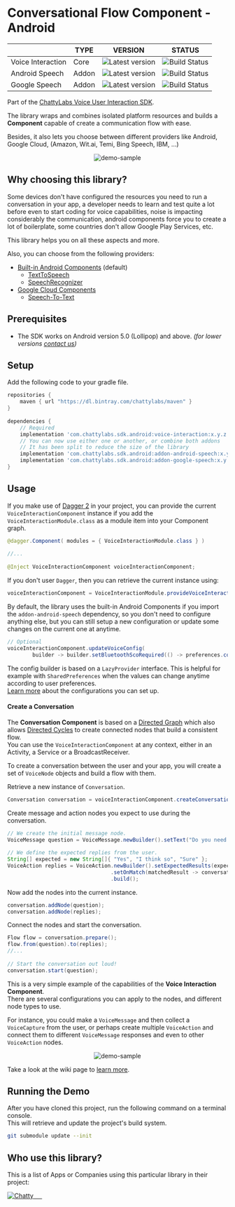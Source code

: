# Conversational Flow Component - Android

|                   	| TYPE  	| VERSION 	                | STATUS 	          |
|-------------------	|-------	|----------------------	    |-------------------- |
| Voice Interaction 	| Core  	| ![Latest version][i1]	    | ![Build Status][i4] |
| Android Speech    	| Addon 	| ![Latest version][i2]     | ![Build Status][i5] |
| Google Speech     	| Addon 	| ![Latest version][i3]     | ![Build Status][i6] |


Part of the [ChattyLabs Voice User Interaction SDK]().

The library wraps and combines isolated platform resources and builds 
a **Component** capable of create a communication flow with ease.

Besides, it also lets you choose between different providers like Android, Google Cloud, (Amazon, Wit.ai, Temi, Bing Speech, IBM, ...)

<p align="center"><img src="assets/demo-sample.jpg" alt="demo-sample"/></p>

## Why choosing this library?

Some devices don't have configured the resources you need to run a conversation in your app, 
a developer needs to learn and test quite a lot before even to start coding for voice capabilities, noise is impacting 
considerably the communication, android components force you to create a lot of boilerplate, some countries don't 
allow Google Play Services, etc.

This library helps you on all these aspects and more.

Also, you can choose from the following providers:

- [Built-in Android Components](https://developers.google.com/voice-actions/interaction/voice-interactions) (default)
    - [TextToSpeech](https://developer.android.com/reference/android/speech/tts/TextToSpeech)
    - [SpeechRecognizer](https://developer.android.com/reference/android/speech/SpeechRecognizer)
- [Google Cloud Components](https://cloud.google.com/)
    - [Speech-To-Text](https://cloud.google.com/speech-to-text/)
    
    
## Prerequisites
- The SDK works on Android version 5.0 (Lollipop) and above. _(for lower versions [contact us](mailto:hello@chattylabs.com))_

## Setup
Add the following code to your gradle file.

```groovy
repositories {
    maven { url "https://dl.bintray.com/chattylabs/maven" }
}
 
dependencies {
    // Required
    implementation 'com.chattylabs.sdk.android:voice-interaction:x.y.z'
    // You can now use either one or another, or combine both addons
    // It has been split to reduce the size of the library
    implementation 'com.chattylabs.sdk.android:addon-android-speech:x.y.z'
    implementation 'com.chattylabs.sdk.android:addon-google-speech:x.y.z'
}
```

## Usage

If you make use of [Dagger 2](https://google.github.io/dagger/) in your project, 
you can provide the current `VoiceInteractionComponent` instance if you add the `VoiceInteractionModule.class` 
as a module item into your Component graph.

```java
@dagger.Component( modules = { VoiceInteractionModule.class } )
 
//...
 
@Inject VoiceInteractionComponent voiceInteractionComponent;
```

If you don't user `Dagger`, then you can retrieve the current instance using:

```java
voiceInteractionComponent = VoiceInteractionModule.provideVoiceInteractionComponent(new ILoggerImpl());
```

By default, the library uses the built-in Android Components if you import the `addon-android-speech` dependency, 
so you don't need to configure anything else, but you can still setup a new configuration or update some changes 
on the current one at anytime.

```java
// Optional
voiceInteractionComponent.updateVoiceConfig(
        builder -> builder.setBluetoothScoRequired(() -> preferences.connectToBluetoothSco()).build());
```

The config builder is based on a `LazyProvider` interface. 
This is helpful for example with `SharedPreferences` when the values can change anytime according to user preferences.
<br/>[Learn more]() about the configurations you can set up.

#### Create a Conversation

The **Conversation Component** is based on a [Directed Graph](https://en.wikipedia.org/wiki/Directed_graph) 
which also allows [Directed Cycles](https://en.wikipedia.org/wiki/Cycle_(graph_theory)) 
to create connected nodes that build a consistent flow.
<br/>You can use the `VoiceInteractionComponent` at any context, either in an Activity, a Service or a BroadcastReceiver. 

To create a conversation between the user and your app, you will create a set of `VoiceNode` objects and build a flow with them.

Retrieve a new instance of `Conversation`.

```java
Conversation conversation = voiceInteractionComponent.createConversation(context);
```

Create message and action nodes you expect to use during the conversation.

```java
// We create the initial message node.
VoiceMessage question = VoiceMessage.newBuilder().setText("Do you need help?").build();
 
// We define the expected replies from the user.
String[] expected = new String[]{ "Yes", "I think so", "Sure" };
VoiceAction replies = VoiceAction.newBuilder().setExpectedResults(expected)
                                 .setOnMatch(matchedResult -> conversation::next)
                                 .build();
```

Now add the nodes into the current instance.

```java
conversation.addNode(question);
conversation.addNode(replies);
```

Connect the nodes and start the conversation.

```java
Flow flow = conversation.prepare();
flow.from(question).to(replies);
//...
 
// Start the conversation out loud!
conversation.start(question);
```

This is a very simple example of the capabilities of the **Voice Interaction Component**. 
<br/>There are several configurations you can apply to the nodes, and different node types to use.

For instance, you could make a `VoiceMessage` and then collect a `VoiceCapture` from the user, 
or perhaps create multiple `VoiceAction` and connect them to different `VoiceMessage` responses 
and even to other `VoiceAction` nodes.

<p align="center"><img src="assets/demo-sample.jpg" alt="demo-sample"/></p>

Take a look at the wiki page to [learn more]().

## Running the Demo
After you have cloned this project, run the following command on a terminal console. 
<br/>This will retrieve and update the project's build system.

```bash
git submodule update --init
```

## Who use this library?
This is a list of Apps or Companies using this particular library in their project:

<a href="https://play.google.com/store/apps/details?id=com.Chatty"><img src="https://lh3.googleusercontent.com/BwP_HPbu2G523jUQitRcfgADe5qKxZclxAbESmM4xaTNFS3ckz5uqkh12OimzqPC=s50-rw" alt="Chatty" title="Chatty"/> &nbsp;&nbsp; 
&nbsp;

[i1]: https://api.bintray.com/packages/chattylabs/maven/voice-interaction/images/download.svg?label=Latest%20version
[i2]: https://api.bintray.com/packages/chattylabs/maven/voice-interaction/images/download.svg?label=Latest%20version
[i3]: https://api.bintray.com/packages/chattylabs/maven/voice-interaction/images/download.svg?label=Latest%20version

[i4]: https://app.bitrise.io/app/ad178a030b96de53/status.svg?token=Om0YDuYQ4vGPjsP0c_EbYQ&branch=master
[i5]: https://app.bitrise.io/app/ad178a030b96de53/status.svg?token=Om0YDuYQ4vGPjsP0c_EbYQ&branch=master
[i6]: https://app.bitrise.io/app/ad178a030b96de53/status.svg?token=Om0YDuYQ4vGPjsP0c_EbYQ&branch=master